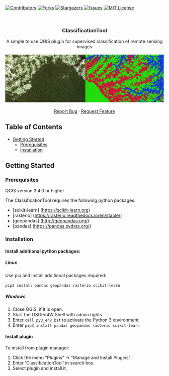 
[![Contributors][contributors-shield]][contributors-url]
[![Forks][forks-shield]][forks-url]
[![Stargazers][stars-shield]][stars-url]
[![Issues][issues-shield]][issues-url]
[![MIT License][license-shield]][license-url]



<!-- PROJECT LOGO -->
<br />
<p align="center">

  <h3 align="center">ClassificationTool</h3>

  <p align="center">
    A simple to use QGIS plugin for supervised classification of remote sensing images
    <br />
    <br />
  <img src=images/header.png />
   <br />
  <br />
    <a href="https://github.com/SteveMHill/ClassificationTool/issues">Report Bug</a>
    ·
    <a href="https://github.com/SteveMHill/ClassificationTool/issues">Request Feature</a>
  </p>
</p>



<!-- TABLE OF CONTENTS -->
## Table of Contents

* [Getting Started](#getting-started)
  * [Prerequisites](#prerequisites)
  * [Installation](#installation)



<!-- GETTING STARTED -->
## Getting Started

### Prerequisites
QGIS version 3.4.0 or higher 

The ClassificationTool requires the following python packages:

- [scikit-learn] (https://scikit-learn.org)
- [rasterio] (https://rasterio.readthedocs.io/en/stable/)
- [geopandas] (http://geopandas.org/)
- [pandas] (https://pandas.pydata.org/)

### Installation

#### Install additional python packages:

##### Linux

Use pip and install additional packages required:

`pip3 install pandas geopandas rasterio scikit-learn`


##### Windows

1. Close QGIS, if it is open.
2. Start the OSGeo4W Shell with admin rights
3. Enter `call py3_env.bat` to activate the Python 3 environment
4. Enter `pip3 install pandas geopandas rasterio scikit-learn`


#### Install plugin

To install from plugin manager:

1. Click the menu "Plugins" -> "Manage and Install Plugins".
2. Enter 'ClassificationTool' in search box.
3. Select plugin and install it.



<!-- MARKDOWN LINKS & IMAGES -->
<!-- https://www.markdownguide.org/basic-syntax/#reference-style-links -->
[contributors-shield]: https://img.shields.io/github/contributors/SteveMHill/ClassificationTool
[contributors-url]: https://github.com/SteveMHill/ClassificationTool/graphs/contributors
[forks-shield]: https://img.shields.io/github/forks/SteveMHill/ClassificationTool
[forks-url]: https://github.com/SteveMHill/ClassificationTool/network/members
[stars-shield]: https://img.shields.io/github/stars/SteveMHill/ClassificationTool
[stars-url]: https://github.com/SteveMHill/ClassificationTool/stargazers
[issues-shield]:https://img.shields.io/github/issues/SteveMHill/ClassificationTool
[issues-url]: https://github.com/SteveMHill/ClassificationTool/issues
[license-shield]:https://img.shields.io/github/license/SteveMHill/ClassificationTool
[license-url]: https://github.com/SteveMHill/ClassificationTool/blob/master/LICENSE.txt
